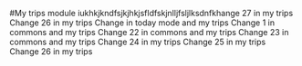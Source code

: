 #My trips module
iukhkjkndfsjkjhkjsfldfskjnlljfsljlksdnfkhange 27 in my trips
Change 26 in my trips
Change in today mode and my trips
Change 1 in commons and my trips
Change 22 in commons and my trips
Change 23 in commons and my trips
Change 24 in my trips
Change 25 in my trips
Change 26 in my trips
